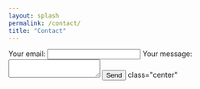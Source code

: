 ```yaml
---
layout: splash
permalink: /contact/
title: "Contact"
---
```


<form
  action="https://formspree.io/mzbjpeyv"
  method="POST"
>
  <label>
    Your email:
    <input type="text" name="_replyto">
  </label>
  <label>
    Your message:
    <textarea name="message"></textarea>
  </label>
  <button type="submit">Send</button>
class="center" </form>
